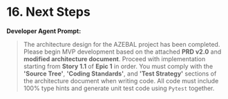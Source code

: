 # 16. Next Steps

**Developer Agent Prompt:**

> The architecture design for the AZEBAL project has been completed. Please begin MVP development based on the attached **PRD v2.0** and **modified architecture document**. Proceed with implementation starting from **Story 1.1** of **Epic 1** in order. You must comply with the **'Source Tree'**, **'Coding Standards'**, and **'Test Strategy'** sections of the architecture document when writing code. All code must include 100% type hints and generate unit test code using `Pytest` together.
